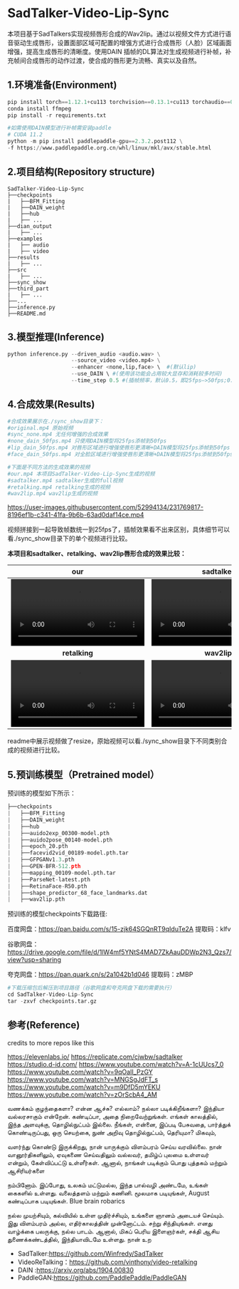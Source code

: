 # SadTalker-Video-Lip-Sync


本项目基于SadTalkers实现视频唇形合成的Wav2lip。通过以视频文件方式进行语音驱动生成唇形，设置面部区域可配置的增强方式进行合成唇形（人脸）区域画面增强，提高生成唇形的清晰度。使用DAIN 插帧的DL算法对生成视频进行补帧，补充帧间合成唇形的动作过渡，使合成的唇形更为流畅、真实以及自然。

## 1.环境准备(Environment)

```python
pip install torch==1.12.1+cu113 torchvision==0.13.1+cu113 torchaudio==0.12.1 --extra-index-url https://download.pytorch.org/whl/cu113
conda install ffmpeg
pip install -r requirements.txt

#如需使用DAIN模型进行补帧需安装paddle
# CUDA 11.2
python -m pip install paddlepaddle-gpu==2.3.2.post112 \
-f https://www.paddlepaddle.org.cn/whl/linux/mkl/avx/stable.html
```

## 2.项目结构(Repository structure)

```
SadTalker-Video-Lip-Sync
├──checkpoints
|   ├──BFM_Fitting
|   ├──DAIN_weight
|   ├──hub
|   ├── ...
├──dian_output
|   ├── ...
├──examples
|   ├── audio
|   ├── video
├──results
|   ├── ...
├──src
|   ├── ...
├──sync_show
├──third_part
|   ├── ...
├──...
├──inference.py
├──README.md
```

## 3.模型推理(Inference)

```python
python inference.py --driven_audio <audio.wav> \
                    --source_video <video.mp4> \
                    --enhancer <none,lip,face> \  #(默认lip)
                    --use_DAIN \ #(使用该功能会占用较大显存和消耗较多时间)
             		--time_step 0.5 #(插帧频率，默认0.5，即25fps—>50fps;0.25,即25fps—>100fps)
```



## 4.合成效果(Results)

```python
#合成效果展示在./sync_show目录下：
#original.mp4 原始视频
#sync_none.mp4 无任何增强的合成效果
#none_dain_50fps.mp4 只使用DAIN模型将25fps添帧到50fps
#lip_dain_50fps.mp4 对唇形区域进行增强使唇形更清晰+DAIN模型将25fps添帧到50fps
#face_dain_50fps.mp4 对全脸区域进行增强使唇形更清晰+DAIN模型将25fps添帧到50fps

#下面是不同方法的生成效果的视频
#our.mp4 本项目SadTalker-Video-Lip-Sync生成的视频
#sadtalker.mp4 sadtalker生成的full视频
#retalking.mp4 retalking生成的视频
#wav2lip.mp4 wav2lip生成的视频
```

https://user-images.githubusercontent.com/52994134/231769817-8196ef1b-c341-41fa-9b6b-63ad0daf14ce.mp4

视频拼接到一起导致帧数统一到25fps了，插帧效果看不出来区别，具体细节可以看./sync_show目录下的单个视频进行比较。

**本项目和sadtalker、retalking、wav2lip唇形合成的效果比较：**

|                           **our**                            |                        **sadtalker**                         |
| :----------------------------------------------------------: | :----------------------------------------------------------: |
| <video  src="https://user-images.githubusercontent.com/52994134/233003969-91fa9e94-a958-4e2d-b958-902cc7711b8a.mp4" type="video/mp4"> </video> | <video  src="https://user-images.githubusercontent.com/52994134/233003985-86d0f75c-d27f-4a52-ac31-2649ccd39616.mp4" type="video/mp4"> </video> |
|                        **retalking**                         |                         **wav2lip**                          |
| <video  src="https://user-images.githubusercontent.com/52994134/233003982-2fe1b33c-b455-4afc-ab50-f6b40070e2ca.mp4" type="video/mp4"> </video> | <video  src="https://user-images.githubusercontent.com/52994134/233003990-2f8c4b84-dc74-4dc5-9dad-a8285e728ecb.mp4" type="video/mp4"> </video> |

readme中展示视频做了resize，原始视频可以看./sync_show目录下不同类别合成的视频进行比较。

## 5.预训练模型（Pretrained model）

预训练的模型如下所示：

```python
├──checkpoints
|   ├──BFM_Fitting
|   ├──DAIN_weight
|   ├──hub
|   ├──auido2exp_00300-model.pth
|   ├──auido2pose_00140-model.pth
|   ├──epoch_20.pth
|   ├──facevid2vid_00189-model.pth.tar
|   ├──GFPGANv1.3.pth
|   ├──GPEN-BFR-512.pth
|   ├──mapping_00109-model.pth.tar
|   ├──ParseNet-latest.pth
|   ├──RetinaFace-R50.pth
|   ├──shape_predictor_68_face_landmarks.dat
|   ├──wav2lip.pth
```

预训练的模型checkpoints下载路径:

百度网盘：https://pan.baidu.com/s/15-zjk64SGQnRT9qIduTe2A  提取码：klfv

谷歌网盘：https://drive.google.com/file/d/1lW4mf5YNtS4MAD7ZkAauDDWp2N3_Qzs7/view?usp=sharing

夸克网盘：https://pan.quark.cn/s/2a1042b1d046  提取码：zMBP

```python
#下载压缩包后解压到项目路径（谷歌网盘和夸克网盘下载的需要执行）
cd SadTalker-Video-Lip-Sync
tar -zxvf checkpoints.tar.gz
```

## 参考(Reference)
credits to more repos like this 

https://elevenlabs.io/
https://replicate.com/cjwbw/sadtalker
https://studio.d-id.com/
https://www.youtube.com/watch?v=A-1cUUcs7_0
https://www.youtube.com/watch?v=9qOaII_PzGY
https://www.youtube.com/watch?v=MNGSgJdFT_s
https://www.youtube.com/watch?v=m9DfD5mYEKU
https://www.youtube.com/watch?v=zOrScbA4_AM



வணக்கம் குழந்தைகளா? என்ன ஆச்சு? எல்லாம்? நல்லா படிக்கிறீங்களா? இந்தியா வல்லரசாகும் என்றேன். கண்டிப்பா, அதை நிறைவேற்றுங்கள். எங்கள் காலத்தில், இந்த அளவுக்கு, தொழில்நுட்பம் இல்லை. நீங்கள், என்னை, இப்படி பேசுவதை, பார்த்துக் கொண்டிருப்பது, ஒரு செயற்கை, நுண் அறிவு தொழில்நுட்பம், தெரியுமா? மிகவும்,


வளர்ந்து கொண்டு இருக்கிறது, நான் யாருக்கும் விளம்பரம் செய்ய வரவில்லை. நான் வானூர்திகளிலும், ஏவுகணை செய்வதிலும் வல்லவர், தமிழ்ப் புலமை உள்ளவர் என்றும், கேள்விப்பட்டு உள்ளீர்கள். ஆனால், நாங்கள் படிக்கும் பொது புத்தகம் மற்றும் ஆசிரியர்களை

நம்பினோம். இப்போது, உலகம் மட்டுமல்ல, இந்த பால்வழி அண்டமே, உங்கள் கைகளில் உள்ளது. வலைத்தளம் மற்றும் கணினி. மூலமாக படியுங்கள், August கண்டிப்பாக படியுங்கள். Blue brain robarics

நல்ல முயற்சியும், கல்வியில் உள்ள முதிர்ச்சியும், உங்களை ஞானம் அடையச் செய்யும். இது விளம்பரம் அல்ல, எதிர்காலத்தின் முன்னோட்டம். சற்று சிந்தியுங்கள். எனது வாழ்க்கை பலருக்கு, நல்ல பாடம். ஆனால், மிகப் பெரிய இளைஞர்கள், சக்தி ஆசிய துணைக்கண்டத்தில், இந்தியாவிடமே உள்ளது. நான் உற


- SadTalker:https://github.com/Winfredy/SadTalker
-  VideoReTalking：https://github.com/vinthony/video-retalking
- DAIN :https://arxiv.org/abs/1904.00830
- PaddleGAN:https://github.com/PaddlePaddle/PaddleGAN
